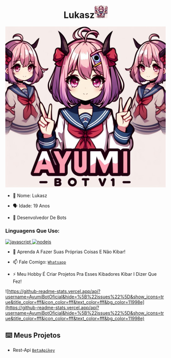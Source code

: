 <h1 align="center">Lukasz<img src="https://raw.githubusercontent.com/AyumiBotOficial/links-img/main/Upload-18085.jpg" width="40px" alt=""><br></h1>
<p align="center">
<img src="https://raw.githubusercontent.com/AyumiBotOficial/links-img/main/Upload-18085.jpg" />
</p>

<p align="center">

- 👼 Nome: Lukasz

- 🗣️ Idade: 19 Anos

- 🔭 Desenvolvedor De Bots

</p>


<h3 align="left">Linguagens Que Uso:</h3>

<p align="left"> <a href="https://betaapikey.herokuapp.com" target="_blank"> <img src="https://img.shields.io/badge/-JavaScript-black?style=flat-square&logo=javascript" alt="javascript" width="55" height="55"/> </a> <a href="https://nodejs.org" target="_blank"> <img src="https://img.shields.io/badge/-Node.js-black?style=flat-square&logo=Node.js" alt="nodejs" width="55" height="55"/> </a> </p>

- 🤝 Aprenda A Fazer Suas Próprias Coisas E Não Kibar!

- 📫 Fale Comigo: [`Whatsapp`](https://wa.me/556196697514?text=Olá)

- ⚡ Meu Hobby É Criar Projetos Pra Esses Kibadores Kibar I Dizer Que Fez!

![https://github-readme-stats.vercel.app/api?username=AyumiBotOficial&hide=%5B%22issues%22%5D&show_icons=true&title_color=fff&icon_color=fff&text_color=fff&bg_color=11998e](https://github-readme-stats.vercel.app/api?username=AyumiBotOficial&hide=%5B%22issues%22%5D&show_icons=true&title_color=fff&icon_color=fff&text_color=fff&bg_color=11998e)

## ⌨️ Meus Projetos
* Rest-Api [`BetaApikey`](http://br1.bronxyshost.com:4179)
